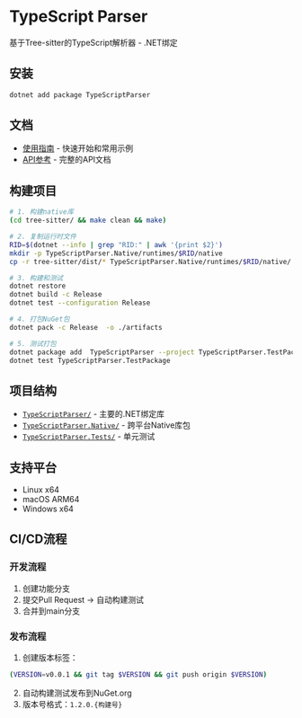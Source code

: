 # TypeScript Parser

基于Tree-sitter的TypeScript解析器 - .NET绑定

## 安装

```bash
dotnet add package TypeScriptParser
```

## 文档

- [使用指南](docs/USAGE_GUIDE.md) - 快速开始和常用示例
- [API参考](docs/API_REFERENCE.md) - 完整的API文档

## 构建项目

```bash
# 1. 构建native库
(cd tree-sitter/ && make clean && make)

# 2. 复制运行时文件
RID=$(dotnet --info | grep "RID:" | awk '{print $2}')
mkdir -p TypeScriptParser.Native/runtimes/$RID/native
cp -r tree-sitter/dist/* TypeScriptParser.Native/runtimes/$RID/native/

# 3. 构建和测试
dotnet restore
dotnet build -c Release
dotnet test --configuration Release 

# 4. 打包NuGet包
dotnet pack -c Release  -o ./artifacts

# 5. 测试打包
dotnet package add  TypeScriptParser --project TypeScriptParser.TestPackage/ --version 0.0.1-dev
dotnet test TypeScriptParser.TestPackage
```

## 项目结构

- [`TypeScriptParser/`](TypeScriptParser/) - 主要的.NET绑定库
- [`TypeScriptParser.Native/`](TypeScriptParser.Native/) - 跨平台Native库包
- [`TypeScriptParser.Tests/`](TypeScriptParser.Tests/) - 单元测试

## 支持平台
- Linux x64
- macOS ARM64  
- Windows x64

## CI/CD流程

### 开发流程
1. 创建功能分支
2. 提交Pull Request → 自动构建测试
3. 合并到main分支

### 发布流程
1. 创建版本标签：
```bash
(VERSION=v0.0.1 && git tag $VERSION && git push origin $VERSION)
```
2. 自动构建测试发布到NuGet.org
3. 版本号格式：`1.2.0.{构建号}`
